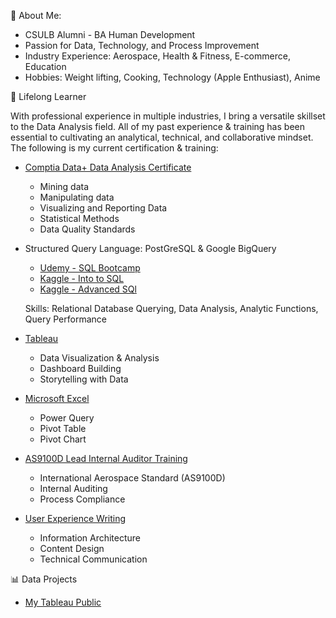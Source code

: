 👋 About Me: 

- CSULB Alumni - BA Human Development 
- Passion for Data, Technology, and Process Improvement 
- Industry Experience: Aerospace, Health & Fitness, E-commerce, Education 
- Hobbies: Weight lifting, Cooking, Technology (Apple Enthusiast), Anime 


🌱 Lifelong Learner

  With professional experience in multiple industries, I bring a versatile skillset to the Data Analysis field. All of my past experience & training 
  has been essential to cultivating an analytical, technical, and collaborative mindset. The following is my current certification & training: 

- [Comptia Data+ Data Analysis Certificate](https://www.credly.com/badges/a6105239-05de-4fa3-826e-00d75cfbe947?source=linked_in_profile)
  
  - Mining data
  - Manipulating data
  - Visualizing and Reporting Data
  - Statistical Methods
  - Data Quality Standards

- Structured Query Language: PostGreSQL & Google BigQuery
  - [Udemy - SQL Bootcamp](https://www.udemy.com/certificate/UC-251aa808-bac6-4bb0-8a7d-4894f72f319b/)
  - [Kaggle - Into to SQL](https://www.kaggle.com/learn/intro-to-sql) 
  - [Kaggle - Advanced SQl](https://www.kaggle.com/learn/advanced-sql) 
  
  Skills: Relational Database Querying, Data Analysis, Analytic Functions, Query Performance 

- [Tableau](https://www.udemy.com/certificate/UC-9502af0a-fbca-462f-a57d-1465fad9d593/) 
  
  - Data Visualization & Analysis
  - Dashboard Building
  - Storytelling with Data

- [Microsoft Excel](https://github.com/dphamdata/ExcelProject)
  
  - Power Query
  - Pivot Table
  - Pivot Chart 
  
- [AS9100D Lead Internal Auditor Training](https://drive.google.com/file/d/1UUPg2Vh5LjG8hEGD0abN7ooJEw1tRkSI/view)

  - International Aerospace Standard (AS9100D)
  - Internal Auditing
  - Process Compliance

- [User Experience Writing](https://drive.google.com/file/d/1CnD-kg_xEWKFSDryrhF_Xv4AKhOgUU7D/view)
  
  - Information Architecture
  - Content Design
  - Technical Communication

📊 Data Projects  

- [My Tableau Public](https://public.tableau.com/app/profile/david.pham5201)


